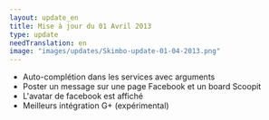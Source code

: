 ```yaml
---
layout: update_en
title: Mise à jour du 01 Avril 2013
type: update
needTranslation: en
image: "images/updates/Skimbo-update-01-04-2013.png"
---
```

* Auto-complétion dans les services avec arguments
* Poster un message sur une page Facebook et un board Scoopit
* L'avatar de facebook est affiché
* Meilleurs intégration G+ (expérimental) 
